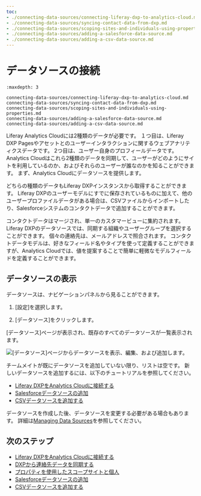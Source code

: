 ```yaml
---
toc:
- ./connecting-data-sources/connecting-liferay-dxp-to-analytics-cloud.md
- ./connecting-data-sources/syncing-contact-data-from-dxp.md
- ./connecting-data-sources/scoping-sites-and-individuals-using-properties.md
- ./connecting-data-sources/adding-a-salesforce-data-source.md
- ./connecting-data-sources/adding-a-csv-data-source.md
---
```

# データソースの接続

```{toctree}
:maxdepth: 3

connecting-data-sources/connecting-liferay-dxp-to-analytics-cloud.md
connecting-data-sources/syncing-contact-data-from-dxp.md
connecting-data-sources/scoping-sites-and-individuals-using-properties.md
connecting-data-sources/adding-a-salesforce-data-source.md
connecting-data-sources/adding-a-csv-data-source.md
```

Liferay Analytics Cloudには2種類のデータが必要です。 １つ目は、Liferay DXP Pagesやアセットとのユーザーインタラクションに関するウェブアナリティクスデータです。 2つ目は、ユーザー自身のプロフィールデータです。 Analytics Cloudはこれら2種類のデータを同期して、ユーザーがどのようにサイトを利用しているのか、およびそれらのユーザーが誰なのかを知ることができます。 まず、Analytics Cloudにデータソースを提供します。

どちらの種類のデータもLiferay DXPインスタンスから取得することができます。 Liferay DXPのユーザーモデルにすでに保存されているものに加えて、他のユーザープロファイルデータがある場合は、CSVファイルからインポートしたり、Salesforceシステムのコンタクトデータで追加することができます。

コンタクトデータはマージされ、単一のカスタマービューに集約されます。 Liferay DXPのデータソースでは、同期する組織やユーザーグループを選択することができます。 個々の連絡先は、メールアドレスで照合されます。 コンタクトデータモデルは、好きなフィールド名やタイプを使って定義することができますが、Analytics Cloudでは、値を提案することで簡単に軽微なモデルフィールドを定義することができます。

## データソースの表示

データソースは、ナビゲーションパネルから見ることができます。

1. [設定]を選択します。

1. [データソース]をクリックします。

[データソース]ページが表示され、既存のすべてのデータソースが一覧表示されます。

![[データソース]ページからデータソースを表示、編集、および追加します。](./connecting-data-sources/images/01.png)

チームメイトが既にデータソースを追加していない限り、リストは空です。 新しいデータソースを追加するには、以下のチュートリアルを参照してください。

- [Liferay DXPをAnalytics Cloudに接続する](./connecting-data-sources/connecting-liferay-dxp-to-analytics-cloud.md)
- [Salesforceデータソースの追加](./connecting-data-sources/adding-a-salesforce-data-source.md)
- [CSVデータソースを追加する](./connecting-data-sources/adding-a-csv-data-source.md)

データソースを作成した後、データソースを変更する必要がある場合もあります。 詳細は[Managing Data Sources](./workspace-data/managing-data-sources.md)を参照してください。

## 次のステップ

- [Liferay DXPをAnalytics Cloudに接続する](./connecting-data-sources/connecting-liferay-dxp-to-analytics-cloud.md)
- [DXPから連絡先データを同期する](./connecting-data-sources/syncing-contact-data-from-dxp.md)
- [プロパティを使用したスコープサイトと個人](./connecting-data-sources/scoping-sites-and-individuals-using-properties.md)
- [Salesforceデータソースの追加](./connecting-data-sources/adding-a-salesforce-data-source.md)
- [CSVデータソースを追加する](./connecting-data-sources/adding-a-csv-data-source.md)